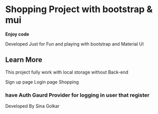 # Shopping Project with bootstrap & mui 





**Enjoy code**
 
Developed Just for Fun and playing with bootstrap and Material UI

## Learn More

This project fully work with local storage without Back-end

Sign up page
Login page 
Shopping

 
### have Auth Gaurd Provider for logging in user that register

 Developed By Sina Golkar
